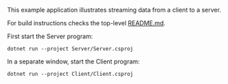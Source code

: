 This example application illustrates streaming data from a client to a server.

For build instructions checks the top-level [README.md](../../README.md).

First start the Server program:

```
dotnet run --project Server/Server.csproj
```

In a separate window, start the Client program:

```
dotnet run --project Client/Client.csproj
```
